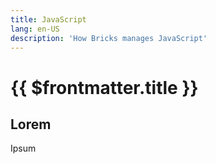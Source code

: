 ```yaml
---
title: JavaScript
lang: en-US
description: 'How Bricks manages JavaScript'
---
```


# {{ $frontmatter.title }}

## Lorem

Ipsum